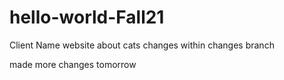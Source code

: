 # hello-world-Fall21
Client Name website about cats
changes within changes branch

made more changes tomorrow
